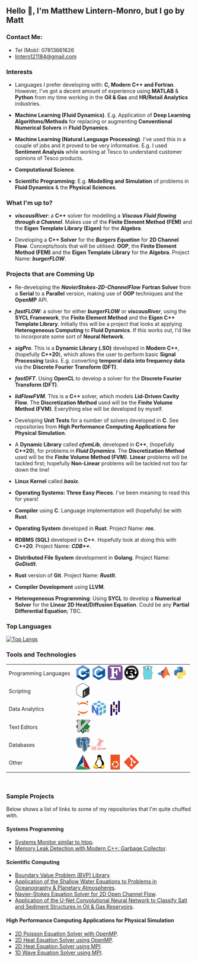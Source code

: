 ## Hello 👋, I'm Matthew Lintern-Monro, but I go by Matt

### Contact Me:

* Tel (Mob): 07813661626
* <lintern121184@gmail.com>

### Interests
- Languages I prefer developing with: __C, Modern C++ and Fortran__. However, I've got a decent amount of experience using __MATLAB__ & __Python__ from my time working in the __Oil & Gas__ and __HR/Retail Analytics__ industries.
  

- __Machine Learning (Fluid Dynamics)__. E.g. Application of __Deep Learning Algorithms/Methods__ for replacing or augmenting __Conventional Numerical Solvers__ in __Fluid Dynamics__.
- __Machine Learning (Natural Language Processing)__. I've used this in a couple of jobs and it proved to be very informative. E.g. I used __Sentiment Analysis__ while working at Tesco to understand customer opinions of Tesco products.
- __Computational Science__. 
- __Scientific Programming__: E.g. __Modelling and Simulation__ of problems in __Fluid Dynamics__ & the __Physical Sciences__.


### What I'm up to?
- ___viscousRiver___: a __C++__ solver for modelling a ___Viscous Fluid flowing through a Channel___. Makes use of the __Finite Element Method (FEM)__ and the __Eigen Template Library (Eigen)__ for the __Algebra__.


- Developing a __C++ Solver__ for the ___Burgers Equation___ for __2D Channel Flow__. Concepts/tools that will be utilised: __OOP__, the __Finite Element Method (FEM)__ and the __Eigen Template Library__ for the __Algebra__. Project Name: ___burgerFLOW___.


### Projects that are Comming Up
- Re-developing the ___NavierStokes-2D-ChannelFlow___ __Fortran Solver__ from a __Serial__ to a __Parallel__ version, making use of __OOP__ techniques and the __OpenMP__ API.

  
- ___fastFLOW___: a solver for either ___burgerFLOW___ or ___viscousRiver___, using the __SYCL Framework__, the __Finite Element Method__ and the __Eigen C++ Template Library__. Initially this will be a project that looks at applying __Heterogeneous Computing__ to __Fluid Dynamics__. If this works out, I'd like to incorporate some sort of __Neural Network__.
- ___sigPro___. This is a __Dynamic Library (.SO)__ developed in __Modern C++__, (hopefully __C++20__), which allows the user to perform basic __Signal Processing__ tasks. E.g. converting __temporal data into frequency data__ via the __Discrete Fourier Transform (DFT)__.
- ___fastDFT___. Using __OpenCL__ to develop a solver for the __Discrete Fourier Transform (DFT)__.
- ___lidFlowFVM___. This is a __C++__ solver, which models __Lid-Driven Cavity Flow__. The __Discretization Method__ used will be the __Finite Volume Method (FVM)__. Everything else will be developed by myself.
- Developing __Unit Tests__ for a number of solvers developed in __C__. See repositories from __High Performance Computing Applications for Physical Simulation__. 
- A __Dynamic Library__ called ___cfvmLib___, developed in __C++__, (hopefully __C++20__), for problems in ___Fluid Dynamics___. The __Discretization Method__ used will be the __Finite Volume Method (FVM)__. __Linear__ problems will be tackled first; hopefully __Non-Linear__ problems will be tackled not too far down the line!
- __Linux Kernel__ called ___basix___.
- __Operating Systems: Three Easy Pieces__. I've been meaning to read this for years!
- __Compiler__ using __C__. Language implementation will (hopefully) be with __Rust__. 
- __Operating System__ developed in __Rust__. Project Name: ___ros___.
- __RDBMS (SQL)__ developed in __C++__. Hopefully look at doing this with __C++20__. Project Name: ___CDB++___. 
- __Distributed File System__ development in __Golang__. Project Name: ___GoDistIt___.
- __Rust__ version of __Git__. Project Name: ___RustIt___.
- __Compiler Development__ using __LLVM__.
- __Heterogeneous Programming__: Using __SYCL__ to develop a __Numerical Solver__ for the __Linear 2D Heat/Diffusion Equation__. Could be any __Partial Differential Equation__; TBC.

### Top Languages
[![Top Langs](https://github-readme-stats.vercel.app/api/top-langs/?username=MRLintern&layout=compact&theme=rose_pine&hide=jupyter%20notebook,javascript,html)](https://github.com/anuraghazra/github-readme-stats)


### Tools and Technologies

<table>
  <tr>
    <td>Programming Languages</td>
    <td>
      <a href=""><img src="https://github.com/devicons/devicon/blob/master/icons/cplusplus/cplusplus-original.svg" width="40" height="40"/></a>
      <a href=""><img src="https://github.com/devicons/devicon/blob/master/icons/c/c-original.svg" width="40" height="40"/></a>
      <a href=""><img src="https://github.com/devicons/devicon/blob/master/icons/fortran/fortran-original.svg" width="40" height="40"/></a>
      <a href=""><img src="https://github.com/devicons/devicon/blob/master/icons/rust/rust-original.svg" width="40" height="40"/></a>
      <a href=""><img src="https://github.com/devicons/devicon/blob/master/icons/go/go-original.svg" width="40" height="40"/></a>
      <a href=""><img src="https://github.com/devicons/devicon/blob/master/icons/matlab/matlab-original.svg" width="40" height="40"/></a>
      <a href=""><img src="https://github.com/devicons/devicon/blob/master/icons/python/python-original.svg" width="40" height="40"/></a>
     </td>
  </tr>
  <tr>
    <td>Scripting</td>
    <td>
      <a href=""><img src="https://github.com/devicons/devicon/blob/master/icons/bash/bash-original.svg" width="40" height="40"/></a>
    </td>
   </tr>
   <tr>
    <td>Data Analytics</td>
    <td>
      <a href=""><img src="https://github.com/devicons/devicon/blob/master/icons/jupyter/jupyter-original.svg" width="40" height="40"/></a>
      <a href=""><img src="https://github.com/devicons/devicon/blob/master/icons/numpy/numpy-original.svg" width="40" height="40"/></a>
      <a href=""><img src="https://github.com/devicons/devicon/blob/master/icons/pandas/pandas-original.svg" width="40" height="40"/></a>
    </td>
  </tr>
  <tr>
    <td>Text Editors</td>
    <td>
      <a href=""><img src="https://github.com/devicons/devicon/blob/master/icons/vim/vim-original.svg" width="40" height="40"/></a>
    </td>
  </tr>
  <tr>
    <td>Databases</td>
    <td>
      <a href=""><img src="https://github.com/devicons/devicon/blob/master/icons/postgresql/postgresql-original.svg" width="40" height="40"/></a>
      <a href=""><img src="https://github.com/devicons/devicon/blob/master/icons/microsoftsqlserver/microsoftsqlserver-plain-wordmark.svg" width="40" height="40"/></a>
    </td>
  </tr>
  <tr>
    <td>Other</td>
    <td>
      <a href=""><img src="https://github.com/devicons/devicon/blob/master/icons/cmake/cmake-original.svg" width="40" height="40"/></a>
      <a href=""><img src="https://github.com/devicons/devicon/blob/master/icons/linux/linux-original.svg" width="prfile40" height="40"/></a>
      <a href=""><img src="https://github.com/devicons/devicon/blob/master/icons/ubuntu/ubuntu-original.svg" width="40" height="40"/></a>
      <a href=""><img src="https://github.com/devicons/devicon/blob/master/icons/git/git-original.svg" width="40" height="40"/></a>
    </td>
  </tr>
</table>

<br />
  

### Sample Projects
Below shows a list of links to some of my repositories that I'm quite chuffed with.
#### Systems Programming
- [Systems Monitor similar to htop](https://github.com/MRLintern/System-Monitor).
- [Memory Leak Detection with Modern C++: Garbage Collector](https://github.com/MRLintern/Garbage-Collector).

#### Scientific Computing
- [Boundary Value Problem (BVP) Library](https://github.com/MRLintern/Boundary-Value-Problem_Library).
- [Application of the Shallow Water Equations to Problems in Oceanography & Planetary Atmospheres](https://github.com/MRLintern/Shallow_Water_Equations).
- [Navier-Stokes Equation Solver for 2D Open Channel Flow](https://github.com/MRLintern/NavierStokes-2D-ChannelFlow).
- [Application of the U-Net Convolutional Neural Network to Classify Salt and Sediment Structures in Oil & Gas Reservoirs](https://github.com/MRLintern/Salt_and_Sediment_Classification).


#### High Performance Computing Applications for Physical Simulation
- [2D Poisson Equation Solver with OpenMP](https://github.com/MRLintern/2D_Poisson_Equation_OpenMP).
- [2D Heat Equation Solver using OpenMP](https://github.com/MRLintern/2D-Heat-Equation_OpenMP).
- [2D Heat Equation Solver using MPI](https://github.com/MRLintern/2D_Heat_Equation-MPI).
- [1D Wave Equation Solver using MPI](https://github.com/MRLintern/1D_Wave-Equation-MPI).











                                                                                                       

  

  
    
 

